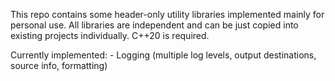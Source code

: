 This repo contains some header-only utility libraries implemented mainly for personal use.
All libraries are independent and can be just copied into existing projects individually.
C++20 is required.

Currently implemented:
	- Logging (multiple log levels, output destinations, source info, formatting)